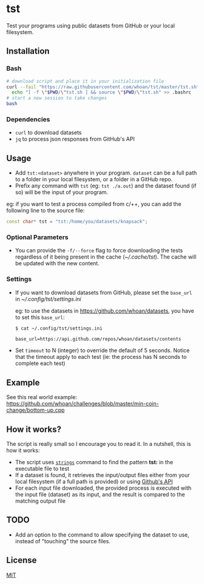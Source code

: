 # tst

Test your programs using public datasets from GitHub or your local filesystem.


## Installation

### Bash

```bash
# download script and place it in your initialization file
curl --fail "https://raw.githubusercontent.com/whoan/tst/master/tst.sh" > tst.sh &&
  echo "[ -f \"$PWD/\"tst.sh ] && source \"$PWD/\"tst.sh" >> .bashrc
# start a new session to take changes
bash
```

### Dependencies

- `curl` to download datasets
- `jq` to process json responses from GitHub's API

## Usage

- Add `tst:<dataset>` anywhere in your program. `dataset` can be a full path to a folder in your local filesystem, or a folder in a GitHub repo.
- Prefix any command with `tst` (eg: `tst ./a.out`) and the dataset found (if so) will be the input of your program.

eg: if you want to test a process compiled from c/++, you can add the following line to the source file:

```c++
const char* tst = "tst:/home/you/datasets/knapsack";
```

### Optional Parameters

- You can provide the `-f/--force` flag to force downloading the tests regardless of it being present in the cache (*~/.cache/tst*). The cache will be updated with the new content.

### Settings

- If you want to download datasets from GitHub, please set the `base_url` in *~/.config/tst/settings.ini*

    eg: to use the datasets in https://github.com/whoan/datasets, you have to set this `base_url`:

    ```bash
    $ cat ~/.config/tst/settings.ini
    ```
    ```
    base_url=https://api.github.com/repos/whoan/datasets/contents
    ```

- Set `timeout` to N (integer) to override the default of 5 seconds. Notice that the timeout apply to each test (ie: the process has N seconds to complete each test)

## Example

See this real world example: https://github.com/whoan/challenges/blob/master/min-coin-change/bottom-up.cpp

## How it works?

The script is really small so I encourage you to read it. In a nutshell, this is how it works:

- The script uses [`strings`][strings] command to find the pattern **tst:<dataset>** in the executable file to test
- If a dataset is found, it retrieves the input/output files either from your local filesystem (if a full path is provided) or using [Github's API][gh-api]
- For each input file downloaded, the provided process is executed with the input file (dataset) as its input, and the result is compared to the matching output file

[strings]: https://linux.die.net/man/1/strings
[gh-api]: https://developer.github.com/v3/repos/contents/#get-contents

## TODO

- Add an option to the command to allow specifying the dataset to use, instead of "touching" the source files.

## License

[MIT](https://github.com/whoan/tst/blob/master/LICENSE)
